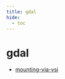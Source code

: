 ```yaml
---
title: gdal
hide:
  - toc
---
```


# gdal

- [mounting-via-vsi](/library/data/mounting-via-vsi/)  
  <small></small>